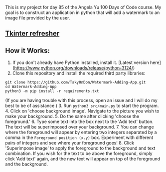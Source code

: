 This is my project for day 85 of the Angela Yu 100 Days of Code course. My goal
is to construct an application in python that will add a watermark to an image
file provided by the user.

## [Tkinter refresher](https://tkdocs.com/tutorial/index.html)


## How it Works:

1. If you don't already have Python installed, install it. [Latest version here]
(https://www.python.org/downloads/release/python-3124/)
2. Clone this repository and install the required third party libraries:
```
git clone https://github.com/Taky0nDon/Watermark-Adding-App.git
cd Watermark-Adding-App
python3 -m pip install -r requirements.txt
```
(If you are having trouble with this process, open an
issue and I will do my best to be of assistance.)
3. Run `python3 src/main.py` to start the program.
4. Click on 'choose background image'. Navigate to the picture you wish to make your background.
5. Do the same after clicking 'choose the foreground.'
6. Type some text into the box next to the 'Add text' button. The text will be 
superimposed over your background.
7. You can change where the foreground will appear by entering two integers
separated by a comma in the `Foreground position (x.y)` box. Experiment with
different pairs of integers and see where your foreground goes!
8. Click 'Superimpose image' to apply the foreground to the background and text
combination. If you wish for the text to be above the foreground, simply click
'Add text' again, and the new text will appear on top of the foreground and the
background.
